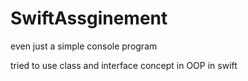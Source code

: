 # SwiftAssginement
even just a simple console program

tried to use class and interface concept in OOP in swift
